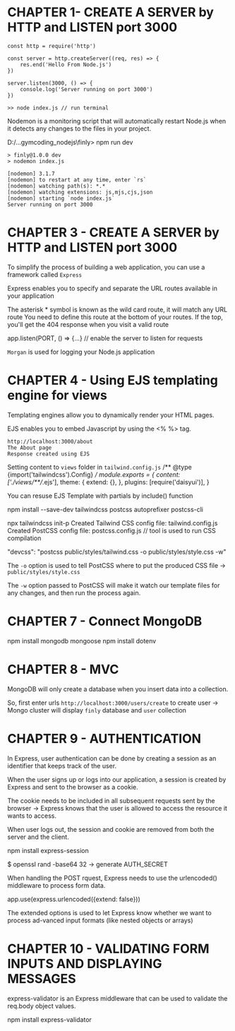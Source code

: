 # CHAPTER 1- CREATE A SERVER by HTTP and LISTEN port 3000

```
const http = require('http')

const server = http.createServer((req, res) => {
    res.end('Hello From Node.js')
})

server.listen(3000, () => {
    console.log('Server running on port 3000')
})

>> node index.js // run terminal
```

Nodemon is a monitoring script that will automatically restart Node.js when it detects any changes to the files
in your project.


D:/...gymcoding_nodejs\finly> npm run dev  

```
> finly@1.0.0 dev 
> nodemon index.js

[nodemon] 3.1.7
[nodemon] to restart at any time, enter `rs`  
[nodemon] watching path(s): *.*
[nodemon] watching extensions: js,mjs,cjs,json
[nodemon] starting `node index.js`
Server running on port 3000
```

# CHAPTER 3 - CREATE A SERVER by HTTP and LISTEN port 3000

To simplify the process of building a web application, you can use a framework called `Express`

Express enables you to specify and separate the URL routes available in your application

The asterisk * symbol is known as the wild card route, it will match any URL route
You need to define this route at the bottom of your routes. If the top, you'll get the 404 response when you visit a valid route

app.listen(PORT, () => {...} // enable the server to listen for requests

`Morgan` is used for logging your Node.js application

# CHAPTER 4 - Using EJS templating engine for views

Templating engines allow you to dynamically render your HTML pages.

EJS enables you to embed Javascript by using the <% %> tag.

```
http://localhost:3000/about
The About page
Response created using EJS
```

Setting content to `views` folder in `tailwind.config.js`
/** @type {import('tailwindcss').Config} */
module.exports = {
  content: ['./views/**/*.ejs'],
  theme: {
    extend: {},
  },
  plugins: [require('daisyui')],
}


You can resuse EJS Template with partials by include() function


npm install --save-dev tailwindcss postcss autoprefixer postcss-cli

npx tailwindcss init-p
Created Tailwind CSS config file: tailwind.config.js
Created PostCSS config file: postcss.config.js  // tool is used to run CSS compilation

"devcss": "postcss public/styles/tailwind.css -o public/styles/style.css -w"

The `-o` option is used to tell PostCSS where to put the produced CSS file -> `public/styles/style.css`

The `-w` option passed to PostCSS will make it watch our template files for any changes, and then run the process again.

# CHAPTER 7 - Connect MongoDB
npm install mongodb mongoose
npm install dotenv

# CHAPTER 8 - MVC

MongoDB will only create a database when you insert data into a collection.

So, first enter urls `http://localhost:3000/users/create` to create user -> Mongo cluster will display `finly` database and `user` collection

# CHAPTER 9 - AUTHENTICATION

In Express, user authentication can be done by creating a session as an identifier that keeps track of the user.

When  the user signs up or logs into our application, a session is created by Express and sent to the browser as a cookie.

The cookie needs to be included in all subsequent requests sent by the browser -> Express knows that the user is allowed to access the resource it wants to access.

When user logs out, the session and cookie are removed from both the server and the client.

npm install express-session

$ openssl rand -base64 32 -> generate AUTH_SECRET


When handling the POST rquest, Express needs to use the urlencoded() middleware to process form data.


app.use(express.urlencoded({extend: false}))

The extended options is used to let Express know whether we want to process ad-vanced input formats (like nested objects or arrays)


# CHAPTER 10 - VALIDATING FORM INPUTS AND DISPLAYING MESSAGES

express-validator is an Express middleware that can be used to validate the req.body object values.

npm install express-validator
